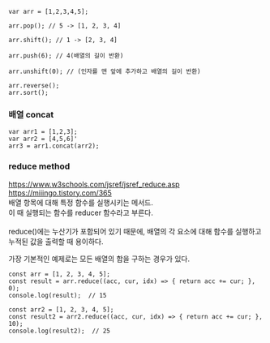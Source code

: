   

```
var arr = [1,2,3,4,5];
```

```
arr.pop(); // 5 -> [1, 2, 3, 4]
```
```
arr.shift(); // 1 -> [2, 3, 4]
```
```
arr.push(6); // 4(배열의 길이 반환)
```
```
arr.unshift(0); // (인자를 맨 앞에 추가하고 배열의 길이 반환)
```
```
arr.reverse();
arr.sort();
```
### 배열 concat
```
var arr1 = [1,2,3];
var arr2 = [4,5,6]'
arr3 = arr1.concat(arr2);
```

### reduce method  
https://www.w3schools.com/jsref/jsref_reduce.asp  
https://miiingo.tistory.com/365  
배열 항목에 대해 특정 함수를 실행시키는 메서드.   
이 때 실행되는 함수를 reducer 함수라고 부른다.  
&nbsp;  
reduce()에는 누산기가 포함되어 있기 때문에, 배열의 각 요소에 대해 함수를 실행하고 누적된 값을 출력할 때 용이하다.  
  
가장 기본적인 예제로는 모든 배열의 합을 구하는 경우가 있다.  
```
const arr = [1, 2, 3, 4, 5];
const result = arr.reduce((acc, cur, idx) => { return acc += cur; }, 0);
console.log(result);  // 15

const arr2 = [1, 2, 3, 4, 5];
const result2 = arr2.reduce((acc, cur, idx) => { return acc += cur; }, 10);
console.log(result2);  // 25
```
